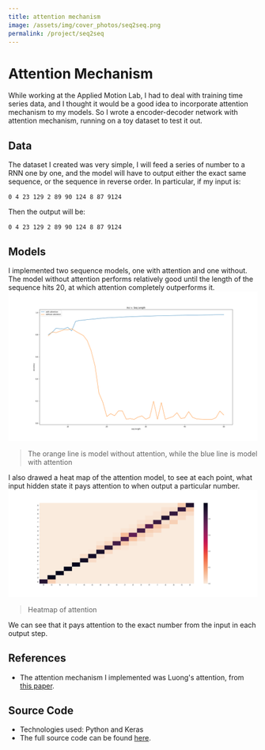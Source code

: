 ```yaml
---
title: attention mechanism
image: /assets/img/cover_photos/seq2seq.png
permalink: /project/seq2seq
---
```


# Attention Mechanism
While working at the Applied Motion Lab, I had to deal with training time series data,
and I thought it would be a good idea to incorporate attention mechanism to my models.
So I wrote a encoder-decoder network with attention mechanism, running on a toy dataset
to test it out.

## Data
The dataset I created was very simple, I will feed a series of number to a RNN one by one,
and the model will have to output either the exact same sequence, or the sequence in reverse order.
In particular, if my input is:
```
0 4 23 129 2 89 90 124 8 87 9124
```

Then the output will be:
```
0 4 23 129 2 89 90 124 8 87 9124
```

## Models
I implemented two sequence models, one with attention and one without. The model without
attention performs relatively good until the length of the sequence hits 20, at which
attention completely outperforms it.
![acclen](/assets/img/seq2seq/acc_vs_length.png)
> The orange line is model without attention, while
> the blue line is model with attention

I also drawed a heat map of the attention model, to see at each point, what input hidden state it
pays attention to when output a particular number.
![heat](/assets/img/seq2seq/heat.png)
> Heatmap of attention

We can see that it pays attention to the exact number from the input in each output step.

## References
- The attention mechanism I implemented was Luong's attention, from [this paper](https://arxiv.org/abs/1508.04025).

## Source Code
- Technologies used: Python and Keras
- The full source code can be found [here](https://github.com/tienpdinh/seq2seq).